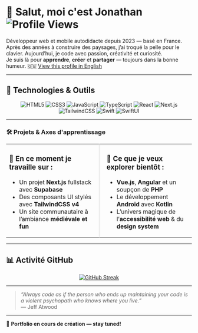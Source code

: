 
# 👋 Salut, moi c'est Jonathan ![Profile Views](https://komarev.com/ghpvc/?username=LouGabian&style=flat-square&color=brightgreen)

Développeur web et mobile autodidacte depuis 2023 — basé en France.  
Après des années à construire des paysages, j’ai troqué la pelle pour le clavier. Aujourd’hui, je code avec passion, créativité et curiosité.  
Je suis là pour **apprendre**, **créer** et **partager** — toujours dans la bonne humeur. 🇬🇧 [View this profile in English](./README.en.md)

---

## 🧰 Technologies & Outils

<div align="center">

![HTML5](https://img.shields.io/badge/html5-%23E34F26.svg?&style=for-the-badge&logo=html5&logoColor=white)
![CSS3](https://img.shields.io/badge/css3-%231572B6.svg?&style=for-the-badge&logo=css3&logoColor=white)
![JavaScript](https://img.shields.io/badge/javascript-%23323330.svg?&style=for-the-badge&logo=javascript&logoColor=%23F7DF1E)
![TypeScript](https://img.shields.io/badge/typescript-%23007ACC.svg?&style=for-the-badge&logo=typescript&logoColor=white)
![React](https://img.shields.io/badge/react-%2320232a.svg?&style=for-the-badge&logo=react&logoColor=%2361DAFB)
![Next.js](https://img.shields.io/badge/Next.js-black?style=for-the-badge&logo=next.js&logoColor=white)
![TailwindCSS](https://img.shields.io/badge/tailwindcss-%2338B2AC.svg?&style=for-the-badge&logo=tailwind-css&logoColor=white)
![Swift](https://img.shields.io/badge/swift-%23FA7343.svg?&style=for-the-badge&logo=swift&logoColor=white)
![SwiftUI](https://img.shields.io/badge/swiftUI-lightblue.svg?&style=for-the-badge)

</div>

---

### 🛠️ Projets & Axes d'apprentissage

<div align="center">

<table>
  <tr>
    <td valign="top" width="50%" style="border-right:1px solid lightgray; padding-right: 20px;">

### 🔧 En ce moment je travaille sur :

- Un projet **Next.js** fullstack avec **Supabase**
- Des composants UI stylés avec **TailwindCSS v4**
- Un site communautaire à l’ambiance **médiévale et fun**

</td>
    <td valign="top" width="50%" style="padding-left: 20px;">

### 🔬 Ce que je veux explorer bientôt :

- **Vue.js**, **Angular** et un soupçon de **PHP**
- Le développement **Android** avec **Kotlin**
- L’univers magique de l’**accessibilité web** & du **design system**

</td>
  </tr>
</table>

</div>

---

## 📊 Activité GitHub

<div align="center">

[![GitHub Streak](https://streak-stats.demolab.com?user=LouGabian&theme=onedark-duo&hide_border=true&border_radius=5.7&locale=fr&mode=weekly)](https://git.io/streak-stats)

</div>

---

> _“Always code as if the person who ends up maintaining your code is a violent psychopath who knows where you live.”_  
> — Jeff Atwood

---

🧭 **Portfolio en cours de création — stay tuned!**
